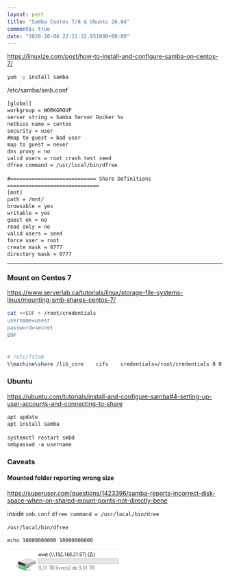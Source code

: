 ```yaml
---
layout: post
title: "Samba Centos 7/8 & Ubuntu 20.04"
comments: true
date: "2020-10-04 22:21:32.851000+00:00"
---
```



https://linuxize.com/post/how-to-install-and-configure-samba-on-centos-7/

```bash
yum -y install samba
```

/etc/samba/smb.conf
```
[global]
workgroup = WORKGROUP
server string = Samba Server Docker %v
netbios name = centos
security = user
#map to guest = bad user
map to guest = never
dns proxy = no
valid users = root crash test seed
dfree command = /usr/local/bin/dfree

#============================ Share Definitions ==============================
[mnt]
path = /mnt/
browsable = yes
writable = yes
guest ok = no
read only = no
valid users = seed
force user = root
create mask = 0777
directory mask = 0777
```

---

### Mount on Centos 7

https://www.serverlab.ca/tutorials/linux/storage-file-systems-linux/mounting-smb-shares-centos-7/

```bash
cat <<EOF > /root/credentials
username=usesr
password=secret
EOF


# /etc/fstab
\\machine\share /lib_core    cifs    credentials=/root/credentials 0 0

```


### Ubuntu
https://ubuntu.com/tutorials/install-and-configure-samba#4-setting-up-user-accounts-and-connecting-to-share
```
apt update
apt install samba

systemctl restart smbd
smbpasswd -a username
```


### Caveats

#### Mounted folder reporting wrong size
https://superuser.com/questions/1423396/samba-reports-incorrect-disk-space-when-on-shared-mount-points-not-directly-bene

inside `smb.conf`
`dfree command = /usr/local/bin/dree`

`/usr/local/bin/dfree`
```
echo 10000000000 10000000000
```

![](/assets/img/Qiaf0EwVj_5db7d802fbd4d1456fb31839faae956e.png)
















